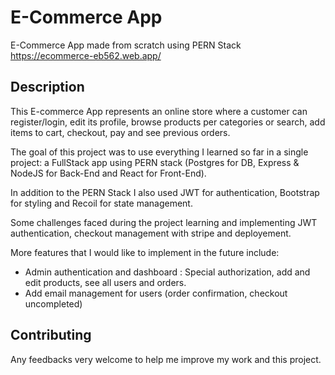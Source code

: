 # E-Commerce App

E-Commerce App made from scratch using PERN Stack
https://ecommerce-eb562.web.app/

## Description

This E-commerce App represents an online store where a customer can register/login, edit its profile, browse products per categories or search, add items to cart, checkout, pay and see previous orders.

The goal of this project was to use everything I learned so far in a single project: a FullStack app using PERN stack (Postgres for DB, Express & NodeJS for Back-End and React for Front-End).

In addition to the PERN Stack I also used JWT for authentication, Bootstrap for styling and Recoil for state management.

Some challenges faced during the project learning and implementing JWT authentication, checkout management with stripe and deployement.

More features that I would like to implement in the future include:

- Admin authentication and dashboard : Special authorization, add and edit products, see all users and orders.
- Add email management for users (order confirmation, checkout uncompleted)

## Contributing

Any feedbacks very welcome to help me improve my work and this project.
